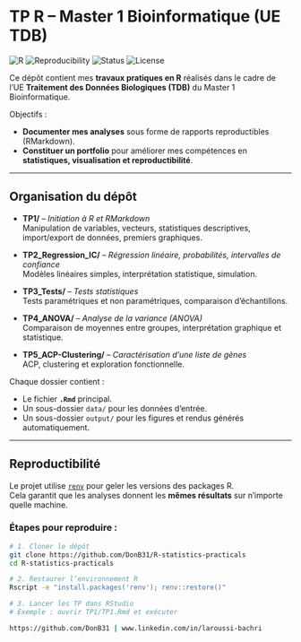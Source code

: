 # TP R – Master 1 Bioinformatique (UE TDB)

![R](https://img.shields.io/badge/R-4.4.1-blue?logo=r)
![Reproducibility](https://img.shields.io/badge/Reproducibility-renv-success)
![Status](https://img.shields.io/badge/Status-Work_in_Progress-yellow)
![License](https://img.shields.io/badge/License-MIT-green)

Ce dépôt contient mes **travaux pratiques en R** réalisés dans le cadre de l’UE **Traitement des Données Biologiques (TDB)** du Master 1 Bioinformatique.  

Objectifs :  
- **Documenter mes analyses** sous forme de rapports reproductibles (RMarkdown).  
- **Constituer un portfolio** pour améliorer mes compétences en **statistiques, visualisation et reproductibilité**.  

---

## Organisation du dépôt

- **TP1/** – *Initiation à R et RMarkdown*  
Manipulation de variables, vecteurs, statistiques descriptives, import/export de données, premiers graphiques.  

- **TP2_Regression_IC/** – *Régression linéaire, probabilités, intervalles de confiance*  
Modèles linéaires simples, interprétation statistique, simulation.  

- **TP3_Tests/** – *Tests statistiques*  
Tests paramétriques et non paramétriques, comparaison d’échantillons.  

- **TP4_ANOVA/** – *Analyse de la variance (ANOVA)*  
Comparaison de moyennes entre groupes, interprétation graphique et statistique.  

- **TP5_ACP-Clustering/** – *Caractérisation d’une liste de gènes*  
ACP, clustering et exploration fonctionnelle.  

Chaque dossier contient :  
- Le fichier **`.Rmd`** principal.  
- Un sous-dossier `data/` pour les données d’entrée.  
- Un sous-dossier `output/` pour les figures et rendus générés automatiquement.  

---

## Reproductibilité

Le projet utilise [`renv`](https://rstudio.github.io/renv/) pour geler les versions des packages R.  
Cela garantit que les analyses donnent les **mêmes résultats** sur n’importe quelle machine.

### Étapes pour reproduire :

```bash
# 1. Cloner le dépôt
git clone https://github.com/DonB31/R-statistics-practicals
cd R-statistics-practicals

# 2. Restaurer l’environnement R
Rscript -e "install.packages('renv'); renv::restore()"

# 3. Lancer les TP dans RStudio
# Exemple : ouvrir TP1/TP1.Rmd et exécuter

https://github.com/DonB31 | www.linkedin.com/in/laroussi-bachri